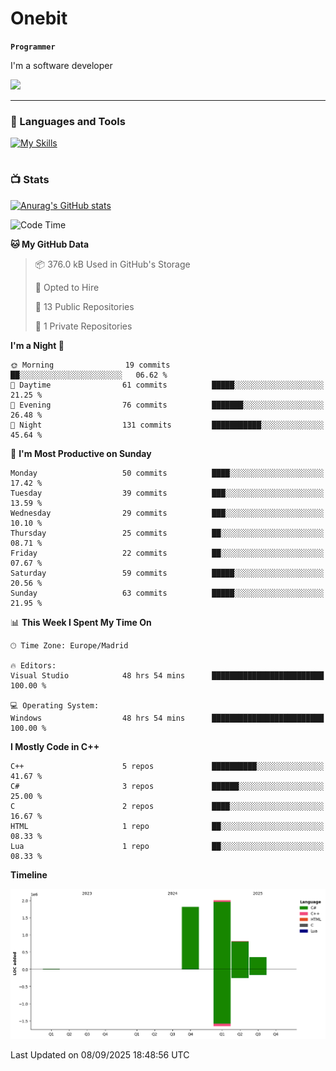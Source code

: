 # Onebit

**`Programmer`**

I'm a software developer

   ![](https://komarev.com/ghpvc/?username=onebit5&color=blueviolet)

---

### 🧰 Languages and Tools

[![My Skills](https://skillicons.dev/icons?i=cpp,c,cs,java,lua,unity,git,linux,github,discord,vscode,visualstudio)](https://skillicons.dev)
<br />

#

### 📺 Stats
[![Anurag's GitHub stats](https://github-readme-stats.vercel.app/api?username=onebit5&show_icons=true&theme=radical)](https://github.com/anuraghazra/github-readme-stats)                
<!--START_SECTION:waka-->
![Code Time](http://img.shields.io/badge/Code%20Time-369%20hrs%2039%20mins-blue)

**🐱 My GitHub Data** 

> 📦 376.0 kB Used in GitHub's Storage 
 > 
> 💼 Opted to Hire
 > 
> 📜 13 Public Repositories 
 > 
> 🔑 1 Private Repositories 
 > 
**I'm a Night 🦉** 

```text
🌞 Morning                19 commits          ██░░░░░░░░░░░░░░░░░░░░░░░   06.62 % 
🌆 Daytime                61 commits          █████░░░░░░░░░░░░░░░░░░░░   21.25 % 
🌃 Evening                76 commits          ███████░░░░░░░░░░░░░░░░░░   26.48 % 
🌙 Night                  131 commits         ███████████░░░░░░░░░░░░░░   45.64 % 
```
📅 **I'm Most Productive on Sunday** 

```text
Monday                   50 commits          ████░░░░░░░░░░░░░░░░░░░░░   17.42 % 
Tuesday                  39 commits          ███░░░░░░░░░░░░░░░░░░░░░░   13.59 % 
Wednesday                29 commits          ███░░░░░░░░░░░░░░░░░░░░░░   10.10 % 
Thursday                 25 commits          ██░░░░░░░░░░░░░░░░░░░░░░░   08.71 % 
Friday                   22 commits          ██░░░░░░░░░░░░░░░░░░░░░░░   07.67 % 
Saturday                 59 commits          █████░░░░░░░░░░░░░░░░░░░░   20.56 % 
Sunday                   63 commits          █████░░░░░░░░░░░░░░░░░░░░   21.95 % 
```


📊 **This Week I Spent My Time On** 

```text
🕑︎ Time Zone: Europe/Madrid

🔥 Editors: 
Visual Studio            48 hrs 54 mins      █████████████████████████   100.00 % 

💻 Operating System: 
Windows                  48 hrs 54 mins      █████████████████████████   100.00 % 
```

**I Mostly Code in C++** 

```text
C++                      5 repos             ██████████░░░░░░░░░░░░░░░   41.67 % 
C#                       3 repos             ██████░░░░░░░░░░░░░░░░░░░   25.00 % 
C                        2 repos             ████░░░░░░░░░░░░░░░░░░░░░   16.67 % 
HTML                     1 repo              ██░░░░░░░░░░░░░░░░░░░░░░░   08.33 % 
Lua                      1 repo              ██░░░░░░░░░░░░░░░░░░░░░░░   08.33 % 
```



**Timeline**

![Lines of Code chart](https://raw.githubusercontent.com/Onebit5/Onebit5/main/assets/bar_graph.png)


 Last Updated on 08/09/2025 18:48:56 UTC
<!--END_SECTION:waka-->
